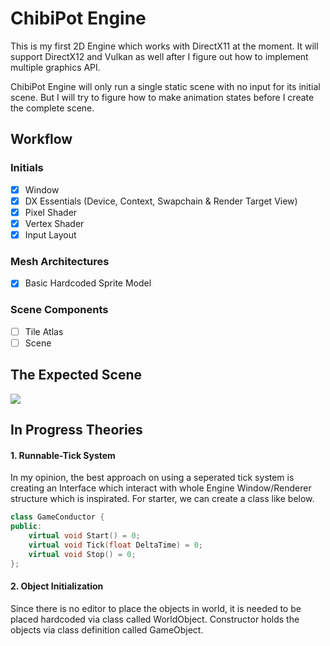 # ChibiPot Engine

This is my first 2D Engine which works with DirectX11 at the moment. It will support DirectX12 and Vulkan as well after I figure out how to implement multiple
graphics API.

ChibiPot Engine will only run a single static scene with no input for its initial scene. But I will try to figure how to make animation states before I create the complete scene.

## Workflow

### Initials
- [x] Window
- [x] DX Essentials (Device, Context, Swapchain & Render Target View)
- [x] Pixel Shader
- [x] Vertex Shader
- [x] Input Layout

### Mesh Architectures
- [x] Basic Hardcoded Sprite Model

### Scene Components
- [ ] Tile Atlas
- [ ] Scene

## The Expected Scene
![](https://img.itch.zone/aW1nLzI1ODU2MTEuZ2lm/original/IQCAru.gif)

## In Progress Theories

#### 1. Runnable-Tick System
In my opinion, the best approach on using a seperated tick system is creating an Interface which interact with whole Engine Window/Renderer structure which is inspirated. For starter, we can create a class like below.

```cpp
class GameConductor {
public:
	virtual void Start() = 0;
	virtual void Tick(float DeltaTime) = 0;
	virtual void Stop() = 0;
};
```

#### 2. Object Initialization
Since there is no editor to place the objects in world, it is needed to be placed hardcoded via class called WorldObject. Constructor holds the objects via class definition called GameObject.
